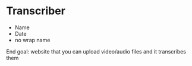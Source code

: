 # Transcriber

- Name
- Date
- no wrap name

End goal: website that you can upload video/audio files and it transcribes them
